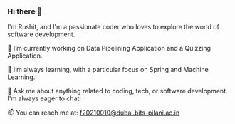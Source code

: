 ### Hi there 👋

I'm Rushit, and I'm a passionate coder who loves to explore the world of software development.

🔭 I’m currently working on Data Pipelining Application and a Quizzing Application.

🌱 I’m always learning, with a particular focus on Spring and Machine Learning.

💬 Ask me about anything related to coding, tech, or software development. I'm always eager to chat!

📫 You can reach me at: f20210010@dubai.bits-pilani.ac.in
